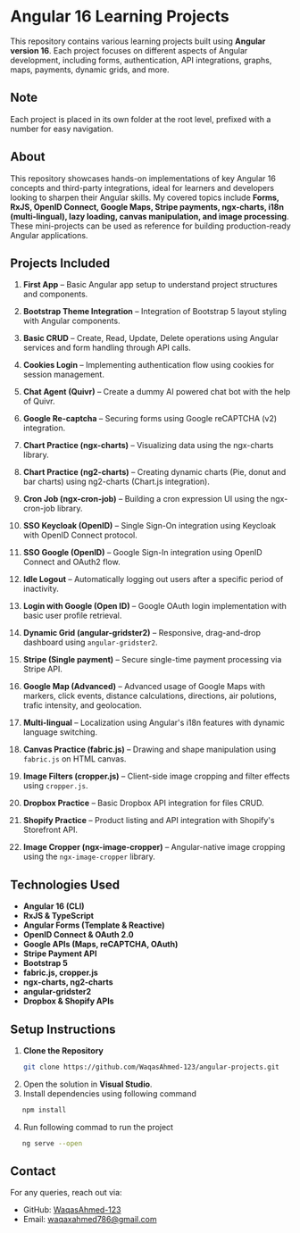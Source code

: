 # Angular 16 Learning Projects

This repository contains various learning projects built using **Angular version 16**. Each project focuses on different aspects of Angular development, including forms, authentication, API integrations, graphs, maps, payments, dynamic grids, and more.

## Note
Each project is placed in its own folder at the root level, prefixed with a number for easy navigation.

## About

This repository showcases hands-on implementations of key Angular 16 concepts and third-party integrations, ideal for learners and developers looking to sharpen their Angular skills. My covered topics include **Forms, RxJS, OpenID Connect, Google Maps, Stripe payments, ngx-charts, i18n (multi-lingual), lazy loading, canvas manipulation, and image processing**. These mini-projects can be used as reference for building production-ready Angular applications.

## Projects Included

1. **First App** – Basic Angular app setup to understand project structures and components.

2. **Bootstrap Theme Integration** – Integration of Bootstrap 5 layout styling with Angular components.

3. **Basic CRUD** – Create, Read, Update, Delete operations using Angular services and form handling through API calls.

4. **Cookies Login** – Implementing authentication flow using cookies for session management.

5. **Chat Agent (Quivr)** – Create a dummy AI powered chat bot with the help of Quivr.

6. **Google Re-captcha** – Securing forms using Google reCAPTCHA (v2) integration.

7. **Chart Practice (ngx-charts)** – Visualizing data using the ngx-charts library.

8. **Chart Practice (ng2-charts)** – Creating dynamic charts (Pie, donut and bar charts) using ng2-charts (Chart.js integration).

9. **Cron Job (ngx-cron-job)** – Building a cron expression UI using the ngx-cron-job library.

10. **SSO Keycloak (OpenID)** – Single Sign-On integration using Keycloak with OpenID Connect protocol.

11. **SSO Google (OpenID)** – Google Sign-In integration using OpenID Connect and OAuth2 flow.

12. **Idle Logout** – Automatically logging out users after a specific period of inactivity.

13. **Login with Google (Open ID)** – Google OAuth login implementation with basic user profile retrieval.

14. **Dynamic Grid (angular-gridster2)** – Responsive, drag-and-drop dashboard using `angular-gridster2`.

15. **Stripe (Single payment)** – Secure single-time payment processing via Stripe API.

16. **Google Map (Advanced)** – Advanced usage of Google Maps with markers, click events, distance calculations, directions, air polutions, trafic intensity, and geolocation.

17. **Multi-lingual** – Localization using Angular's i18n features with dynamic language switching.

18. **Canvas Practice (fabric.js)** – Drawing and shape manipulation using `fabric.js` on HTML canvas.

19. **Image Filters (cropper.js)** – Client-side image cropping and filter effects using `cropper.js`.

20. **Dropbox Practice** – Basic Dropbox API integration for files CRUD.

21. **Shopify Practice** – Product listing and API integration with Shopify's Storefront API.

22. **Image Cropper (ngx-image-cropper)** – Angular-native image cropping using the `ngx-image-cropper` library.


## Technologies Used

- **Angular 16 (CLI)**
- **RxJS & TypeScript**
- **Angular Forms (Template & Reactive)**
- **OpenID Connect & OAuth 2.0**
- **Google APIs (Maps, reCAPTCHA, OAuth)**
- **Stripe Payment API**
- **Bootstrap 5**
- **fabric.js, cropper.js**
- **ngx-charts, ng2-charts**
- **angular-gridster2**
- **Dropbox & Shopify APIs**

## Setup Instructions

1. **Clone the Repository**
   ```bash
   git clone https://github.com/WaqasAhmed-123/angular-projects.git
2. Open the solution in **Visual Studio**.
3. Install dependencies using following command
```sh
   npm install
   ```
4. Run following commad to run the project
```sh
   ng serve --open
   ```


## Contact
For any queries, reach out via:
- GitHub: [WaqasAhmed-123](https://github.com/WaqasAhmed-123)
- Email: waqaxahmed786@gmail.com
